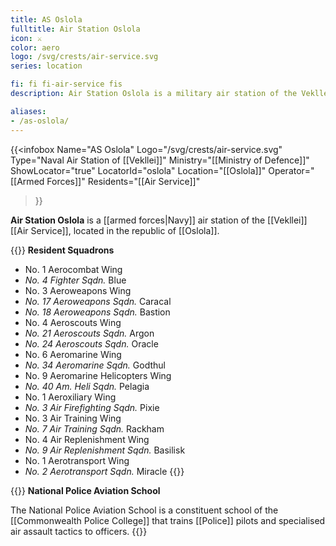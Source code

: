 ```yaml
---
title: AS Oslola
fulltitle: Air Station Oslola
icon: ⚔️
color: aero
logo: /svg/crests/air-service.svg
series: location

fi: fi fi-air-service fis
description: Air Station Oslola is a military air station of the Vekllei Air Service, located in the republic of Oslola.

aliases:
- /as-oslola/
---
```

{{<infobox
	 Name="AS Oslola"
	 Logo="/svg/crests/air-service.svg"
	 Type="Naval Air Station of [[Vekllei]]"
	 Ministry="[[Ministry of Defence]]"
	 ShowLocator="true"
	 LocatorId="oslola"
	 Location="[[Oslola]]"
     Operator="[[Armed Forces]]"
     Residents="[[Air Service]]"
 >}}
 
**Air Station Oslola** is a [[armed forces|Navy]] air station of the [[Vekllei]] [[Air Service]], located in the republic of [[Oslola]].

{{<note table>}}
**Resident Squadrons**

* No. 1 Aerocombat Wing
* *No. 4 Fighter Sqdn.* Blue
* No. 3 Aeroweapons Wing
* *No. 17 Aeroweapons Sqdn.* Caracal
* *No. 18 Aeroweapons Sqdn.* Bastion
* No. 4 Aeroscouts Wing
* *No. 21 Aeroscouts Sqdn.* Argon
* *No. 24 Aeroscouts Sqdn.* Oracle
* No. 6 Aeromarine Wing
* *No. 34 Aeromarine Sqdn.* Godthul
* No. 9 Aeromarine Helicopters Wing
* *No. 40 Am. Heli Sqdn.* Pelagia
* No. 1 Aeroxiliary Wing
* *No. 3 Air Firefighting Sqdn.* Pixie
* No. 3 Air Training Wing
* *No. 7 Air Training Sqdn.* Rackham
* No. 4 Air Replenishment Wing
* *No. 9 Air Replenishment Sqdn.* Basilisk
* No. 1 Aerotransport Wing
* *No. 2 Aerotransport Sqdn.* Miracle
{{</note>}}

{{<note table>}}
**National Police Aviation School**

The National Police Aviation School is a constituent school of the [[Commonwealth Police College]] that trains [[Police]] pilots and specialised air assault tactics to officers.
{{</note>}}